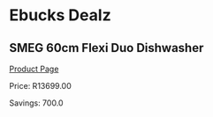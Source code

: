 
# Ebucks Dealz
## SMEG 60cm Flexi Duo Dishwasher
[Product Page](https://www.ebucks.com/web/shop/productSelected.do?prodId=1029039269&catId=704983786)

Price: R13699.00

Savings: 700.0


	